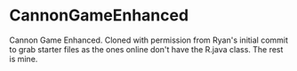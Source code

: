 # CannonGameEnhanced

Cannon Game Enhanced. Cloned with permission from Ryan's initial commit to grab starter files as the ones online don't have the R.java class. The rest is mine.
